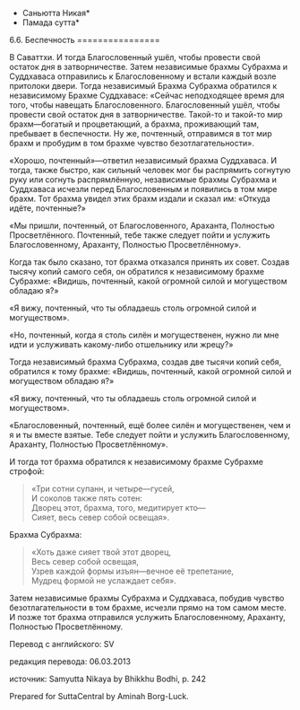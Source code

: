 * Саньютта Никая*
* Памада сутта*

6\.6\. Беспечность
\=\=\=\=\=\=\=\=\=\=\=\=\=\=\=\=

В Саваттхи\. И тогда Благословенный ушёл, чтобы провести свой остаток дня в затворничестве\. Затем независимые брахмы Субрахма и Суддхаваса отправились к Благословенному и встали каждый возле притолоки двери\. Тогда независимый Брахма Субрахма обратился к независимому Брахме Суддхавасе: «Сейчас неподходящее время для того, чтобы навещать Благословенного\. Благословенный ушёл, чтобы провести свой остаток дня в затворничестве\. Такой\-то и такой\-то мир брахм—богатый и процветающий, а брахма, проживающий там, пребывает в беспечности\. Ну же, почтенный, отправимся в тот мир брахм и пробудим в том брахме чувство безотлагательности»\.

«Хорошо, почтенный»—ответил независимый брахма Суддхаваса\. И тогда, также быстро, как сильный человек мог бы распрямить согнутую руку или согнуть распрямлённую, независимые брахмы Субрахма и Суддхаваса исчезли перед Благословенным и появились в том мире брахм\. Тот брахма увидел этих брахм издали и сказал им: «Откуда идёте, почтенные?»

«Мы пришли, почтенный, от Благословенного, Араханта, Полностью Просветлённого\. Почтенный, тебе также следует пойти и услужить Благословенному, Араханту, Полностью Просветлённому»\.

Когда так было сказано, тот брахма отказался принять их совет\. Создав тысячу копий самого себя, он обратился к независимому брахме Субрахме: «Видишь, почтенный, какой огромной силой и могуществом обладаю я?»

«Я вижу, почтенный, что ты обладаешь столь огромной силой и могуществом»\.

«Но, почтенный, когда я столь силён и могущественен, нужно ли мне идти и услуживать какому\-либо отшельнику или жрецу?»

Тогда независимый брахма Субрахма, создав две тысячи копий себя, обратился к тому брахме: «Видишь, почтенный, какой огромной силой и могуществом обладаю я?»

«Я вижу, почтенный, что ты обладаешь столь огромной силой и могуществом»\.

«Благословенный, почтенный, ещё более силён и могущественен, чем и я и ты вместе взятые\. Тебе следует пойти и услужить Благословенному, Араханту, Полностью Просветлённому»\.

И тогда тот брахма обратился к независимому брахме Субрахме строфой:

> «Три сотни супанн, и четыре—гусей,  
> И соколов также пять сотен:  
> Дворец этот, брахма, того, медитирует кто—  
> Сияет, весь север собой освещая»\.

Брахма Субрахма:

> «Хоть даже сияет твой этот дворец,  
> Весь север собой освещая,  
> Узрев каждой формы изъян—вечное её трепетание,  
> Мудрец формой не услаждает себя»\.

Затем независимые брахмы Субрахма и Суддхаваса, побудив чувство безотлагательности в том брахме, исчезли прямо на том самом месте\. И позже тот брахма отправился услужить Благословенному, Араханту, Полностью Просветлённому\.

Перевод с английского: SV

редакция перевода: 06\.03\.2013

источник: Samyutta Nikaya by Bhikkhu Bodhi, p\. 242

Prepared for SuttaCentral by Aminah Borg\-Luck\.